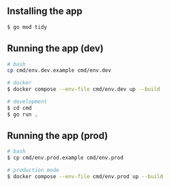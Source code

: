 ## Installing the app
```bash
$ go mod tidy
```

## Running the app (dev)
```bash
# bash
cp cmd/env.dev.example cmd/env.dev

# docker
$ docker compose --env-file cmd/env.dev up --build

# development
$ cd cmd
$ go run .
```

## Running the app (prod)
```bash
# bash
$ cp cmd/env.prod.example cmd/env.prod

# production mode
$ docker compose --env-file cmd/env.prod up --build
```

